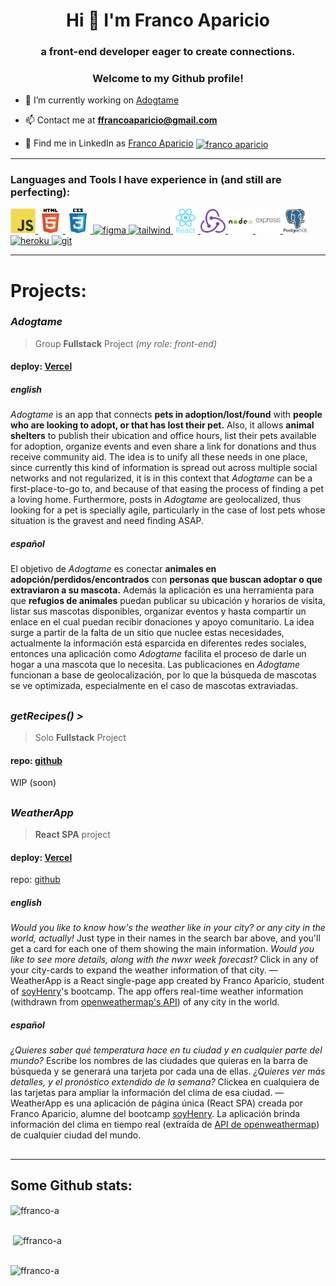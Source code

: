 <h1 align="center">Hi 👋 I'm Franco Aparicio</h1>
<h3 align="center">a front-end developer eager to create connections.</h3>
<h3 align="center">Welcome to my Github profile!</h3>

- 🔭 I’m currently working on [Adogtame](https://adogtame.vercel.app) 

- 📫 Contact me at **ffrancoaparicio@gmail.com** 

- 🤝 Find me in LinkedIn as [Franco Aparicio](https://www.linkedin.com/in/franco-aparicio) <a href='https://www.linkedin.com/in/franco-aparicio'><img
  align="center"
  src="https://raw.githubusercontent.com/rahuldkjain/github-profile-readme-generator/master/src/images/icons/Social/linked-in-alt.svg"
  alt="franco aparicio"
  height="21"
  width="28"
/></a> 

<hr />

<h3 align="left">Languages and Tools I have experience in (and still are perfecting):</h3>
<p align="left">
  <a href="https://developer.mozilla.org/en-US/docs/Web/JavaScript" target="_blank">
    <img
      src="https://raw.githubusercontent.com/devicons/devicon/master/icons/javascript/javascript-original.svg"
      alt="javascript"
      width="40"
      height="40"
    />
  </a>
  <a href="https://www.w3.org/html/" target="_blank">
    <img src="https://raw.githubusercontent.com/devicons/devicon/master/icons/html5/html5-original-wordmark.svg" alt="html5" width="40" height="40" />
  </a>
  <a href="https://www.w3schools.com/css/" target="_blank">
    <img src="https://raw.githubusercontent.com/devicons/devicon/master/icons/css3/css3-original-wordmark.svg" alt="css3" width="40" height="40" />
  </a>
  <a href="https://www.figma.com/" target="_blank">
    <img src="https://www.vectorlogo.zone/logos/figma/figma-icon.svg" alt="figma" width="40" height="40" />
  </a>
  <a href="https://tailwindcss.com/" target="_blank">
    <img src="https://www.vectorlogo.zone/logos/tailwindcss/tailwindcss-icon.svg" alt="tailwind" width="40" height="40" />
  </a>
  <a href="https://reactjs.org/" target="_blank">
    <img src="https://raw.githubusercontent.com/devicons/devicon/master/icons/react/react-original-wordmark.svg" alt="react" width="40" height="40" />
  </a>
  <a href="https://redux.js.org" target="_blank">
    <img src="https://raw.githubusercontent.com/devicons/devicon/master/icons/redux/redux-original.svg" alt="redux" width="40" height="40" />
  </a>
  <a href="https://nodejs.org" target="_blank">
    <img
      src="https://raw.githubusercontent.com/devicons/devicon/master/icons/nodejs/nodejs-original-wordmark.svg"
      alt="nodejs"
      width="40"
      height="40"
    />
  </a>
  <a href="https://expressjs.com" target="_blank">
    <img
      src="https://raw.githubusercontent.com/devicons/devicon/master/icons/express/express-original-wordmark.svg"
      alt="express"
      width="40"
      height="40"
    />
  </a>
  <a href="https://www.postgresql.org" target="_blank">
    <img
      src="https://raw.githubusercontent.com/devicons/devicon/master/icons/postgresql/postgresql-original-wordmark.svg"
      alt="postgresql"
      width="40"
      height="40"
    />
  </a>
  <a href="https://heroku.com" target="_blank">
    <img src="https://www.vectorlogo.zone/logos/heroku/heroku-icon.svg" alt="heroku" width="40" height="40" />
  </a>
  <a href="https://git-scm.com/" target="_blank">
    <img src="https://www.vectorlogo.zone/logos/git-scm/git-scm-icon.svg" alt="git" width="40" height="40" />
  </a>
</p>

<hr />

# Projects:

### *Adogtame*
> Group **Fullstack** Project *(my role: front-end)*
#### deploy: [Vercel](https://adogtame.vercel.app) <br />


##### *english*
*Adogtame* is an app that connects **pets in adoption/lost/found** with **people who are looking to adopt, or that has lost their pet.** Also, it allows **animal shelters** to publish their ubication and office hours, list their pets available for adoption, organize events and even share a link for donations and thus receive community aid. The idea is to unify all these needs in one place, since currently this kind of information is spread out across multiple social networks and not regularized, it is in this context that *Adogtame* can be a first-place-to-go to, and because of that easing the process of finding a pet a loving home. Furthermore, posts in *Adogtame* are geolocalized, thus looking for a pet is specially agile, particularly in the case of lost pets whose situation is the gravest and need finding ASAP.

##### *español*
El objetivo de *Adogtame* es conectar **animales en adopción/perdidos/encontrados** con **personas que buscan adoptar o que extraviaron a su mascota.** Además la aplicación es una herramienta para que **refugios de animales** puedan publicar su ubicación y horarios de visita, listar sus mascotas disponibles, organizar eventos y hasta compartir un enlace en el cual puedan recibir donaciones y apoyo comunitario. La idea surge a partir de la falta de un sitio que nuclee estas necesidades, actualmente la información está esparcida en diferentes redes sociales, entonces una aplicación como *Adogtame* facilita el proceso de darle un hogar a una mascota que lo necesita. Las publicaciones en *Adogtame* funcionan a base de geolocalización, por lo que la búsqueda de mascotas se ve optimizada, especialmente en el caso de mascotas extraviadas.

##
##

### *getRecipes() >*
> Solo **Fullstack** Project
#### repo: [github](https://github.com/ffranco-a/getRecipes)


WIP (soon)

##
##

### *WeatherApp*
> **React SPA** project 
#### deploy: [Vercel](https://weather-app-ffranco-a.vercel.app) <br />
repo: [github](https://github.com/ffranco-a/WeatherApp)


##### *english*
*Would you like to know how's the weather like in your city? or any city in the world, actually!* Just type in their names in the search bar above, and you'll get a card for each one of them showing the main information. *Would you like to see more details, along with the nwxr week forecast?* Click in any of your city-cards to expand the weather information of that city. — WeatherApp is a React single-page app created by Franco Aparicio, student of <a href='https://www.soyhenry.com'>soyHenry</a>'s bootcamp. The app offers real-time weather information (withdrawn from <a href='https://openweathermap.org/api'>openweathermap's API</a>) of any city in the world.

##### *español*
*¿Quieres saber qué temperatura hace en tu ciudad y en cualquier parte del mundo?* Escribe los nombres de las ciudades que quieras en la barra de búsqueda y se generará una tarjeta por cada una de ellas. *¿Quieres ver más detalles, y el pronóstico extendido de la semana?* Clickea en cualquiera de las tarjetas para ampliar la información del clima de esa ciudad. — WeatherApp es una aplicación de página única (React SPA) creada por Franco Aparicio, alumne del bootcamp <a href='https://www.soyhenry.com'>soyHenry</a>. La aplicación brinda información del clima en tiempo real (extraída de <a href='https://openweathermap.org/api'>API de openweathermap</a>) de cualquier ciudad del mundo.
##
<hr />

## Some Github stats:

<p>
  <img
    align="center"
    src="https://github-readme-stats.vercel.app/api/top-langs?username=ffranco-a&show_icons=true&locale=en&layout=compact"
    alt="ffranco-a"
  />
</p>

##

<p>
  &nbsp;<img
    align="center"
    src="https://github-readme-stats.vercel.app/api?username=ffranco-a&show_icons=true&theme=onedark&locale=en"
    alt="ffranco-a"
  />
</p>

##

<p><img align="center" src="https://github-readme-streak-stats.herokuapp.com/?user=ffranco-a&" alt="ffranco-a" /></p>
